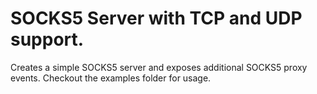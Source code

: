 # SOCKS5 Server with TCP and UDP support.

Creates a simple SOCKS5 server and exposes additional SOCKS5 proxy events.
Checkout the examples folder for usage.
